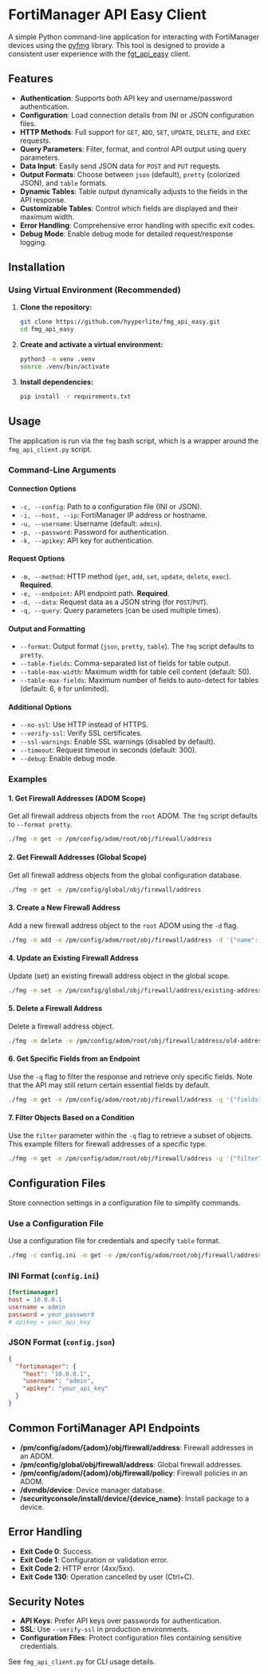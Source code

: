 # FortiManager API Easy Client

A simple Python command-line application for interacting with FortiManager devices using the [pyfmg](https://github.com/p4r4n0y1ng/pyfmg) library. This tool is designed to provide a consistent user experience with the [fgt_api_easy](https://github.com/hyyperlite/fgt_api_easy) client.

## Features

- **Authentication**: Supports both API key and username/password authentication.
- **Configuration**: Load connection details from INI or JSON configuration files.
- **HTTP Methods**: Full support for `GET`, `ADD`, `SET`, `UPDATE`, `DELETE`, and `EXEC` requests.
- **Query Parameters**: Filter, format, and control API output using query parameters.
- **Data Input**: Easily send JSON data for `POST` and `PUT` requests.
- **Output Formats**: Choose between `json` (default), `pretty` (colorized JSON), and `table` formats.
- **Dynamic Tables**: Table output dynamically adjusts to the fields in the API response.
- **Customizable Tables**: Control which fields are displayed and their maximum width.
- **Error Handling**: Comprehensive error handling with specific exit codes.
- **Debug Mode**: Enable debug mode for detailed request/response logging.

## Installation

### Using Virtual Environment (Recommended)

1.  **Clone the repository:**
    ```bash
    git clone https://github.com/hyyperlite/fmg_api_easy.git
    cd fmg_api_easy
    ```

2.  **Create and activate a virtual environment:**
    ```bash
    python3 -m venv .venv
    source .venv/bin/activate
    ```

3.  **Install dependencies:**
    ```bash
    pip install -r requirements.txt
    ```

## Usage

The application is run via the `fmg` bash script, which is a wrapper around the `fmg_api_client.py` script.

### Command-Line Arguments

#### Connection Options
-   `-c, --config`: Path to a configuration file (INI or JSON).
-   `-i, --host, --ip`: FortiManager IP address or hostname.
-   `-u, --username`: Username (default: `admin`).
-   `-p, --password`: Password for authentication.
-   `-k, --apikey`: API key for authentication.

#### Request Options
-   `-m, --method`: HTTP method (`get`, `add`, `set`, `update`, `delete`, `exec`). **Required**.
-   `-e, --endpoint`: API endpoint path. **Required**.
-   `-d, --data`: Request data as a JSON string (for `POST`/`PUT`).
-   `-q, --query`: Query parameters (can be used multiple times).

#### Output and Formatting
-   `--format`: Output format (`json`, `pretty`, `table`). The `fmg` script defaults to `pretty`.
-   `--table-fields`: Comma-separated list of fields for table output.
-   `--table-max-width`: Maximum width for table cell content (default: 50).
-   `--table-max-fields`: Maximum number of fields to auto-detect for tables (default: 6, `0` for unlimited).

#### Additional Options
-   `--no-ssl`: Use HTTP instead of HTTPS.
-   `--verify-ssl`: Verify SSL certificates.
-   `--ssl-warnings`: Enable SSL warnings (disabled by default).
-   `--timeout`: Request timeout in seconds (default: 300).
-   `--debug`: Enable debug mode.

### Examples

#### 1. Get Firewall Addresses (ADOM Scope)
Get all firewall address objects from the `root` ADOM. The `fmg` script defaults to `--format pretty`.
```bash
./fmg -m get -e /pm/config/adom/root/obj/firewall/address
```

#### 2. Get Firewall Addresses (Global Scope)
Get all firewall address objects from the global configuration database.
```bash
./fmg -m get -e /pm/config/global/obj/firewall/address
```

#### 3. Create a New Firewall Address
Add a new firewall address object to the `root` ADOM using the `-d` flag.
```bash
./fmg -m add -e /pm/config/adom/root/obj/firewall/address -d '{"name": "new-address", "subnet": "10.0.0.0/24"}'
```

#### 4. Update an Existing Firewall Address
Update (set) an existing firewall address object in the global scope.
```bash
./fmg -m set -e /pm/config/global/obj/firewall/address/existing-address -d '{"subnet": "10.1.1.1/32", "comment": "Updated"}'
```

#### 5. Delete a Firewall Address
Delete a firewall address object.
```bash
./fmg -m delete -e /pm/config/adom/root/obj/firewall/address/old-address
```

#### 6. Get Specific Fields from an Endpoint
Use the `-q` flag to filter the response and retrieve only specific fields. Note that the API may still return certain essential fields by default.
```bash
./fmg -m get -e /pm/config/adom/root/obj/firewall/address -q '{"fields": ["name", "subnet"]}'
```

#### 7. Filter Objects Based on a Condition
Use the `filter` parameter within the `-q` flag to retrieve a subset of objects. This example filters for firewall addresses of a specific type.
```bash
./fmg -m get -e /pm/config/adom/root/obj/firewall/address -q '{"filter": ["type", "==", "ipmask"]}'
```

## Configuration Files

Store connection settings in a configuration file to simplify commands.

### Use a Configuration File
Use a configuration file for credentials and specify `table` format.
```bash
./fmg -c config.ini -m get -e /pm/config/adom/root/obj/firewall/address --format table
```


### INI Format (`config.ini`)
```ini
[fortimanager]
host = 10.0.0.1
username = admin
password = your_password
# apikey = your_api_key
```

### JSON Format (`config.json`)
```json
{
  "fortimanager": {
    "host": "10.0.0.1",
    "username": "admin",
    "apikey": "your_api_key"
  }
}
```

## Common FortiManager API Endpoints

-   **/pm/config/adom/{adom}/obj/firewall/address**: Firewall addresses in an ADOM.
-   **/pm/config/global/obj/firewall/address**: Global firewall addresses.
-   **/pm/config/adom/{adom}/obj/firewall/policy**: Firewall policies in an ADOM.
-   **/dvmdb/device**: Device manager database.
-   **/securityconsole/install/device/{device_name}**: Install package to a device.

## Error Handling

-   **Exit Code 0**: Success.
-   **Exit Code 1**: Configuration or validation error.
-   **Exit Code 2**: HTTP error (4xx/5xx).
-   **Exit Code 130**: Operation cancelled by user (Ctrl+C).

## Security Notes

-   **API Keys**: Prefer API keys over passwords for authentication.
-   **SSL**: Use `--verify-ssl` in production environments.
-   **Configuration Files**: Protect configuration files containing sensitive credentials.


See `fmg_api_client.py` for CLI usage details.
